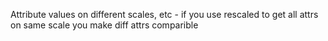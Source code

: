 Attribute values on different scales, etc - if you use rescaled to get all attrs on same scale you make diff attrs comparible